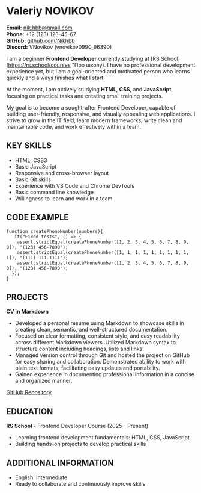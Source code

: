 # Valeriy NOVIKOV

**Email:** [nik.hbb@gmail.com](mailto:nik.hbb@gmail.com)  
**Phone:** +12 (123) 123-45-67  
**GitHub:** [github.com/Nikhbb](https://github.com/Nikhbb)  
**Discord:** VNovikov (vnovikov0990_96390)  


I am a beginner **Frontend Developer** currently studying at [RS School](https://rs.school/courses "Про школу). I have no professional development experience yet, but I am a goal-oriented and motivated person who learns quickly and always finishes what I start. 

At the moment, I am actively studying **HTML**, **CSS**, and **JavaScript**, focusing on practical tasks and creating small training projects.

My goal is to become a sought-after Frontend Developer, capable of building user-friendly, responsive, and visually appealing web applications. I strive to grow in the IT field, learn modern frameworks, write clean and maintainable code, and work effectively within a team.


## KEY SKILLS
* HTML, CSS3
* Basic JavaScript
* Responsive and cross-browser layout
* Basic Git skills
* Experience with VS Code and Chrome DevTools
* Basic command line knowledge
* Willingness to learn and work in a team


## CODE EXAMPLE
```
function createPhoneNumber(numbers){
   it("Fixed tests", () => {
    assert.strictEqual(createPhoneNumber([1, 2, 3, 4, 5, 6, 7, 8, 9, 0]), "(123) 456-7890");
    assert.strictEqual(createPhoneNumber([1, 1, 1, 1, 1, 1, 1, 1, 1, 1]), "(111) 111-1111");
    assert.strictEqual(createPhoneNumber([1, 2, 3, 4, 5, 6, 7, 8, 9, 0]), "(123) 456-7890");
  });
}
```


## PROJECTS
**CV in Markdown**

* Developed a personal resume using Markdown to showcase skills in creating clean, semantic, and well-structured documentation. 
* Focused on clear formatting, consistent style, and easy readability across different Markdown viewers. Utilized Markdown syntax to structure content including headings, lists and links.
* Managed version control through Git and hosted the project on GitHub for easy sharing and collaboration. Demonstrated ability to work with plain text formats, facilitating easy updates and portability. 
* Gained experience in documenting professional information in a concise and organized manner.

[GitHub Repository](https://github.com/Nikhbb/rsschool-cv)


## EDUCATION
**RS School** - Frontend Developer Course (2025 - Present)
* Learning frontend development fundamentals: HTML, CSS, JavaScript
* Building hands-on projects to develop practical skills


## ADDITIONAL INFORMATION
* English: Intermediate
* Ready to collaborate and continuously improve skills